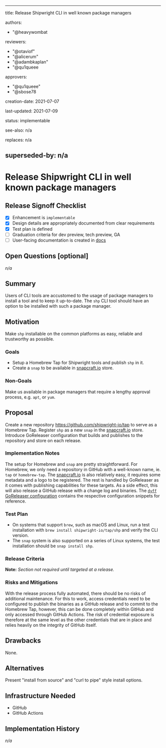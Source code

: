 <!--
Copyright The Shipwright Contributors

SPDX-License-Identifier: Apache-2.0
-->

---
title: Release Shipwright CLI in well known package managers

authors:
  - "@heavywombat

reviewers:
  - "@otaviof"
  - "@alicerum"
  - "@adambkaplan"
  - "@qu1queee

approvers:
  - "@qu1queee"
  - "@sbose78

creation-date: 2021-07-07

last-updated: 2021-07-09

status: implementable

see-also: n/a

replaces: n/a

superseded-by: n/a
---

# Release Shipwright CLI in well known package managers

## Release Signoff Checklist

- [X] Enhancement is `implementable`
- [X] Design details are appropriately documented from clear requirements
- [X] Test plan is defined
- [ ] Graduation criteria for dev preview, tech preview, GA
- [ ] User-facing documentation is created in [docs](/docs/)

## Open Questions [optional]

_n/a_

## Summary

Users of CLI tools are accustomed to the usage of package managers to install a tool and to keep it up-to-date. The `shp` CLI tool should have an option to be installed with such a package manager.

## Motivation

Make `shp` installable on the common platforms as easy, reliable and trustworthy as possible.

### Goals

- Setup a Homebrew Tap for Shipwright tools and publish `shp` in it.
- Create a `snap` to be available in [snapcraft.io](https://snapcraft.io/) store.

### Non-Goals

Make us available in package managers that require a lengthy approval process, e.g. `apt`, or `yum`.

## Proposal

Create a new repository https://github.com/shipwright-io/tap to serve as a Homebrew Tap. Register `shp` as a new `snap` in the [snapcraft.io](https://snapcraft.io/) store. Introduce GoReleaser configuration that builds and publishes to the repository and store on each release.

### Implementation Notes

The setup for Homebrew and `snap` are pretty straightforward. For Homebrew, we only need a repository in GitHub with a well-known name, ie. `tap` or `homebrew-tap`. The [snapcraft.io](https://snapcraft.io/) is also relatively easy, it requires some metadata and a logo to be registered. The rest is handled by GoReleaser as it comes with publishing capabilities for these targets. As a side effect, this will also release a GitHub release with a change log and binaries. The [`dyff` GoReleaser configuration](https://github.com/homeport/dyff/blob/main/.goreleaser.yml) contains the respective configuration snippets for reference.

### Test Plan

- On systems that support `brew`, such as macOS and Linux, run a test installation with `brew install shipwright-io/tap/shp` and verify the CLI version.
- The `snap` system is also supported on a series of Linux systems, the test installation should be `snap install shp`.

### Release Criteria

**Note:** *Section not required until targeted at a release.*

### Risks and Mitigations

With the release process fully automated, there should be no risks of additional maintenance. For this to work, access credentials need to be configured to publish the binaries as a GitHub release and to commit to the Homebrew Tap, however, this can be done completely within GitHub and only accessed through GitHub Actions. The risk of credential exposure is therefore at the same level as the other credentials that are in place and relies heavily on the integrity of GitHub itself.

## Drawbacks

None.

## Alternatives

Present "install from source" and "curl to pipe" style install options.

## Infrastructure Needed

- GitHub
- GitHub Actions

## Implementation History

_n/a_
